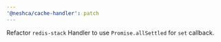 ```yaml
---
'@neshca/cache-handler': patch
---
```


Refactor `redis-stack` Handler to use `Promise.allSettled` for `set` callback.

